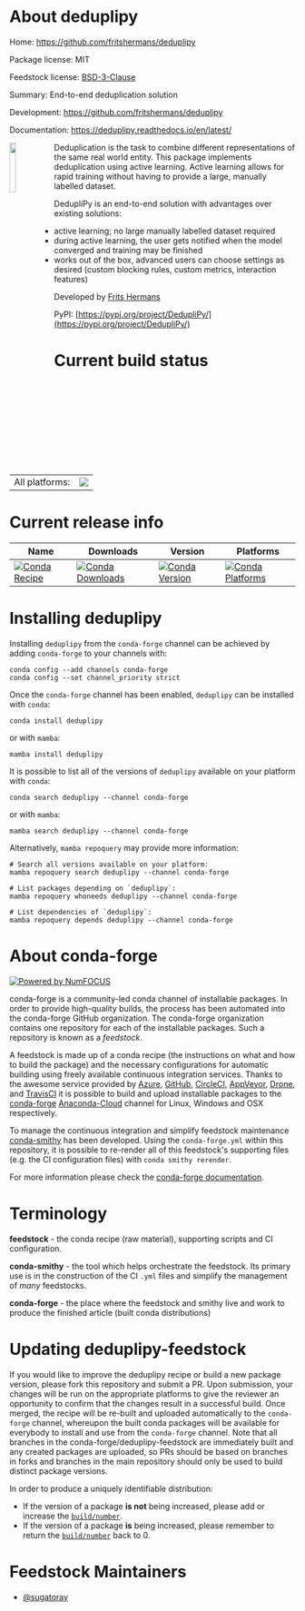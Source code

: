 About deduplipy
===============

Home: https://github.com/fritshermans/deduplipy

Package license: MIT

Feedstock license: [BSD-3-Clause](https://github.com/conda-forge/deduplipy-feedstock/blob/main/LICENSE.txt)

Summary: End-to-end deduplication solution

Development: https://github.com/fritshermans/deduplipy

Documentation: https://deduplipy.readthedocs.io/en/latest/

<a href="https://deduplipy.readthedocs.io/en/latest/">
  <img src="https://deduplipy.readthedocs.io/en/latest/_images/logo.png" width="15%" height="15%" align="left" />
</a>

Deduplication is the task to combine different representations of the
same real world entity. This package implements deduplication using
active learning. Active learning allows for rapid training without
having to provide a large, manually labelled dataset.

DedupliPy is an end-to-end solution with advantages over existing solutions:
- active learning; no large manually labelled dataset required
- during active learning, the user gets notified when the model
  converged and training may be finished
- works out of the box, advanced users can choose settings as
  desired (custom blocking rules, custom metrics, interaction features)

Developed by [Frits Hermans](https://www.linkedin.com/in/frits-hermans-data-scientist/)

PyPI: [https://pypi.org/project/DedupliPy/](https://pypi.org/project/DedupliPy/)


Current build status
====================


<table><tr><td>All platforms:</td>
    <td>
      <a href="https://dev.azure.com/conda-forge/feedstock-builds/_build/latest?definitionId=15032&branchName=main">
        <img src="https://dev.azure.com/conda-forge/feedstock-builds/_apis/build/status/deduplipy-feedstock?branchName=main">
      </a>
    </td>
  </tr>
</table>

Current release info
====================

| Name | Downloads | Version | Platforms |
| --- | --- | --- | --- |
| [![Conda Recipe](https://img.shields.io/badge/recipe-deduplipy-green.svg)](https://anaconda.org/conda-forge/deduplipy) | [![Conda Downloads](https://img.shields.io/conda/dn/conda-forge/deduplipy.svg)](https://anaconda.org/conda-forge/deduplipy) | [![Conda Version](https://img.shields.io/conda/vn/conda-forge/deduplipy.svg)](https://anaconda.org/conda-forge/deduplipy) | [![Conda Platforms](https://img.shields.io/conda/pn/conda-forge/deduplipy.svg)](https://anaconda.org/conda-forge/deduplipy) |

Installing deduplipy
====================

Installing `deduplipy` from the `conda-forge` channel can be achieved by adding `conda-forge` to your channels with:

```
conda config --add channels conda-forge
conda config --set channel_priority strict
```

Once the `conda-forge` channel has been enabled, `deduplipy` can be installed with `conda`:

```
conda install deduplipy
```

or with `mamba`:

```
mamba install deduplipy
```

It is possible to list all of the versions of `deduplipy` available on your platform with `conda`:

```
conda search deduplipy --channel conda-forge
```

or with `mamba`:

```
mamba search deduplipy --channel conda-forge
```

Alternatively, `mamba repoquery` may provide more information:

```
# Search all versions available on your platform:
mamba repoquery search deduplipy --channel conda-forge

# List packages depending on `deduplipy`:
mamba repoquery whoneeds deduplipy --channel conda-forge

# List dependencies of `deduplipy`:
mamba repoquery depends deduplipy --channel conda-forge
```


About conda-forge
=================

[![Powered by
NumFOCUS](https://img.shields.io/badge/powered%20by-NumFOCUS-orange.svg?style=flat&colorA=E1523D&colorB=007D8A)](https://numfocus.org)

conda-forge is a community-led conda channel of installable packages.
In order to provide high-quality builds, the process has been automated into the
conda-forge GitHub organization. The conda-forge organization contains one repository
for each of the installable packages. Such a repository is known as a *feedstock*.

A feedstock is made up of a conda recipe (the instructions on what and how to build
the package) and the necessary configurations for automatic building using freely
available continuous integration services. Thanks to the awesome service provided by
[Azure](https://azure.microsoft.com/en-us/services/devops/), [GitHub](https://github.com/),
[CircleCI](https://circleci.com/), [AppVeyor](https://www.appveyor.com/),
[Drone](https://cloud.drone.io/welcome), and [TravisCI](https://travis-ci.com/)
it is possible to build and upload installable packages to the
[conda-forge](https://anaconda.org/conda-forge) [Anaconda-Cloud](https://anaconda.org/)
channel for Linux, Windows and OSX respectively.

To manage the continuous integration and simplify feedstock maintenance
[conda-smithy](https://github.com/conda-forge/conda-smithy) has been developed.
Using the ``conda-forge.yml`` within this repository, it is possible to re-render all of
this feedstock's supporting files (e.g. the CI configuration files) with ``conda smithy rerender``.

For more information please check the [conda-forge documentation](https://conda-forge.org/docs/).

Terminology
===========

**feedstock** - the conda recipe (raw material), supporting scripts and CI configuration.

**conda-smithy** - the tool which helps orchestrate the feedstock.
                   Its primary use is in the construction of the CI ``.yml`` files
                   and simplify the management of *many* feedstocks.

**conda-forge** - the place where the feedstock and smithy live and work to
                  produce the finished article (built conda distributions)


Updating deduplipy-feedstock
============================

If you would like to improve the deduplipy recipe or build a new
package version, please fork this repository and submit a PR. Upon submission,
your changes will be run on the appropriate platforms to give the reviewer an
opportunity to confirm that the changes result in a successful build. Once
merged, the recipe will be re-built and uploaded automatically to the
`conda-forge` channel, whereupon the built conda packages will be available for
everybody to install and use from the `conda-forge` channel.
Note that all branches in the conda-forge/deduplipy-feedstock are
immediately built and any created packages are uploaded, so PRs should be based
on branches in forks and branches in the main repository should only be used to
build distinct package versions.

In order to produce a uniquely identifiable distribution:
 * If the version of a package **is not** being increased, please add or increase
   the [``build/number``](https://docs.conda.io/projects/conda-build/en/latest/resources/define-metadata.html#build-number-and-string).
 * If the version of a package **is** being increased, please remember to return
   the [``build/number``](https://docs.conda.io/projects/conda-build/en/latest/resources/define-metadata.html#build-number-and-string)
   back to 0.

Feedstock Maintainers
=====================

* [@sugatoray](https://github.com/sugatoray/)

